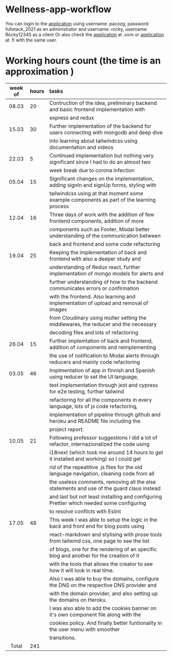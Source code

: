 # Wellness-app-workflow

You can login to the [application](https://jane-wellness-app.herokuapp.com/) using username: pacozg, password: fullstack_2021 as en administrator and username: rocky, username: Rocky12345 as a client
Or also check the [application](https://janestotalwellness.com) at .com or [application](https://janestotalwellness.fi) at .fi with the same user.

# Working hours count (the time is an approximation )

| week of | hours  | tasks                                                                                    |
| :-----: | :----- | :--------------------------------------------------------------------------------------- |
|  08.03  |  20    | Contruction of the idea, preliminary backend and basic frontend implementation with      |
|         |        | express and redux                                                                        |
|  15.03  |  30    | Further implementation of the backend for users connecting with mongodb and deep dive    |
|         |        | into learning about tailwindcss using documentation and videos                           |
|  22.03  |  5     | Continued implementation but nothing very significant since I had to do an almost two    |
|         |        | week break due to corona infection                                                       |
|  05.04  |  15    | Significant changes on the implementation, adding signIn and signUp forms, styling with  |
|         |        | tailwindcss using at that moment some example components as part of the learning process |
|  12.04  |  16    | Three days of work with the addition of few frontend components, addition of more        |
|         |        | components such as Footer, Modal better understanding of the communication between       |
|         |        | back and frontend and some code refactoring                                              |
|  19.04  |  25    | Keeping the implementation of back and frontend with also a deeper study and             |
|         |        | understanding of Redux react, further implementation of mongo models for alerts and      |
|         |        | further understanding of how to the backend communicates errors or confirmation          |
|         |        | with the frontend. Also learning and implementation of upload and removal of images      |
|         |        | from Cloudinary using multer setting the middlewares, the reducer and the necessary      |
|         |        | decoding files and lots of refactoring                                                   |
|  26.04  |  15    | Further implemtation of back and frontend, addition of components and reimplementing     |
|         |        | the use of notification to Modal alerts through reducers and mainly code refactoring     |
|  03.05  |  46    | Implmentation of app in finnish and Spanish using reducer to set the UI language,        |
|         |        | test implementation through jest and cypress for e2e testing, further tailwind           |
|         |        | refactoring for all the components in every language, lots of js code refactoring,       |
|         |        | implementation of pipeline through github and heroku and README file including the       |
|         |        | project report.                                                                          |
|  10.05  |  21    | Following professor suggestions I did a lot of refactor, internazionalized the code using|
|         |        | i18next (which took me around 14 hours to get it installed and working) so I could get   |
|         |        | rid of the repeatitive .js files for the old language navigation, cleaning code from all |
|         |        | the useless comments, removing all the else statements and use of the guard claus instead|
|         |        | and last but not least installing and configuring Prettier which needed some configuring |
|         |        | to resolve conflicts with Eslint                                                         |
|  17.05  |  48    | This week I was able to setup the logic in the back and front end for blog posts using   |
|         |        | react-markdown and stylising with prose tools from tailwind css, one page to see the list|
|         |        | of blogs, one for the rendering of an specific blog and another for the creation of it   |
|         |        | with the tools that allows the creator to see how it will look in real time.             |
|         |        | Also I was able to buy the domains, configure the DNS on the respective DNS provider and |
|         |        | with the domain provider, and also setting up the domains on Heroku.                     |
|         |        | I was also able to add the cookies banner on it's own component file along with the      |
|         |        | cookies policy. And finally better funtionality in the user menu with smoother           |
|         |        | transitions.                                                                             |
|  Total  |  241   |                                                                                          |
